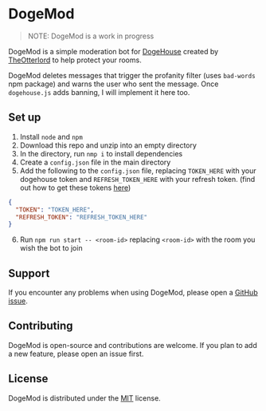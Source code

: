 # DogeMod

> NOTE: DogeMod is a work in progress

DogeMod is a simple moderation bot for [DogeHouse](https://dogehouse.tv) created by [TheOtterlord](https://github.com/TheOtterlord) to help protect your rooms.

DogeMod deletes messages that trigger the profanity filter (uses `bad-words` npm package) and warns the user who sent the message.
Once `dogehouse.js` adds banning, I will implement it here too.

## Set up

1. Install `node` and `npm`
2. Download this repo and unzip into an empty directory
3. In the directory, run `nmp i` to install dependencies
4. Create a `config.json` file in the main directory
5. Add the following to the `config.json` file, replacing `TOKEN_HERE` with your dogehouse token and `REFRESH_TOKEN_HERE` with your refresh token. (find out how to get these tokens [here](https://github.com/dogegarden/dogehouse.js#installation))

```json
{
  "TOKEN": "TOKEN_HERE",
  "REFRESH_TOKEN": "REFRESH_TOKEN_HERE"
}
```

6. Run `npm run start -- <room-id>` replacing `<room-id>` with the room you wish the bot to join

## Support

If you encounter any problems when using DogeMod, please open a [GitHub issue](https://github.com/TheOtterlord/dogemod/issues).

## Contributing

DogeMod is open-source and contributions are welcome.
If you plan to add a new feature, please open an issue first.

## License

DogeMod is distributed under the [MIT](https://choosealicense.com/licenses/mit/) license.
